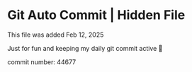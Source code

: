 # Git Auto Commit | Hidden File

This file was added Feb 12, 2025

Just for fun and keeping my daily git commit active 🤪

commit number: 44677
